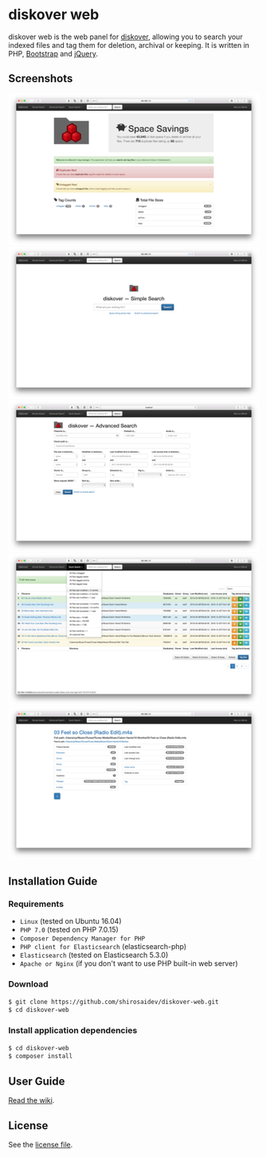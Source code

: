 # diskover web

diskover web is the web panel for [diskover](https://github.com/shirosaidev/diskover), allowing you to search your indexed files and tag them for deletion, archival or keeping. It is written in PHP, [Bootstrap](http://getbootstrap.com/) and [jQuery](https://jquery.com/).

## Screenshots

![diskover web dashboard](docs/diskover-web-dashboard-screenshot.png?raw=True)
![diskover web simple search](docs/diskover-web-simplesearch-screenshot.png?raw=True)
![diskover web advanced file view](docs/diskover-web-advancedsearch-screenshot.png?raw=True)
![diskover web search results](docs/diskover-web-searchresults-screenshot.png?raw=True)
![diskover web file view](docs/diskover-web-fileview-screenshot.png?raw=True)

## Installation Guide

### Requirements

* `Linux` (tested on Ubuntu 16.04)
* `PHP 7.0` (tested on PHP 7.0.15)
* `Composer Dependency Manager for PHP`
* `PHP client for Elasticsearch` (elasticsearch-php)
* `Elasticsearch` (tested on Elasticsearch 5.3.0)
* `Apache or Nginx` (if you don't want to use PHP built-in web server)

### Download

```sh
$ git clone https://github.com/shirosaidev/diskover-web.git
$ cd diskover-web
```

### Install application dependencies

```sh
$ cd diskover-web
$ composer install
```


## User Guide

[Read the wiki](https://github.com/shirosaidev/diskover-web/wiki).


## License

See the [license file](https://github.com/shirosaidev/diskover-web/blob/master/LICENSE).
